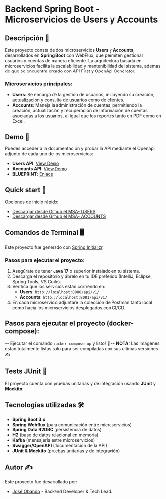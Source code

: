 # Backend Spring Boot - Microservicios de Users y Accounts

## Descripción 📌

Este proyecto consta de dos microservicios **Users** y **Accounts**, desarrollados en **Spring Boot** con WebFlux, que permiten gestionar usuarios y cuentas de manera eficiente. La arquitectura basada en microservicios facilita la escalabilidad y mantenibilidad del sistema, ademas
de que se encuentra creado con API First y OpenApi Generator.
### Microservicios principales:
- **Users**: Se encarga de la gestión de usuarios, incluyendo su creación, actualización y consulta de usuarios como de clientes.
- **Accounts**: Maneja la administración de cuentas, permitiendo la creación, actualización y recuperación de información de cuentas asociadas a los usuarios, al igual que los reportes tanto en PDF como en Excel.

## Demo 🚀

Puedes acceder a la documentación y probar la API mediante el Openapi adjunto de cada uno de los microservicios:
- **Users API**: [View Demo](https://exam-p-949b6094fe5d.herokuapp.com/)
- **Accounts API**: [View Demo](https://exam-msa-accounts-61fa437c4bce.herokuapp.com/)
- **BLUEPRINT**: [Enlace](https://app.mural.co/t/work66507/m/work66507/1741650289420/53b9997f7bcc6787f5fa539e5ad3f2eed1c1befd?sender=u7d804a99d67c6a5724d42908)

## Quick start 🚀

Opciones de inicio rápido:
- [Descargar desde Github el MSA- USERS](https://github.com/joseobando0001/exam-msa-users.git)
- [Descargar desde Github el MSA- ACCOUNTS](https://github.com/joseobando0001/exam-msa-accounts.git)

## Comandos de Terminal 🖥️

Este proyecto fue generado con [Spring Initializr](https://start.spring.io/).

### Pasos para ejecutar el proyecto:
1. Asegúrate de tener **Java 17** o superior instalado en tu sistema.
2. Descarga el repositorio y ábrelo en tu IDE preferido (IntelliJ, Eclipse, Spring Tools, VS Code).
3. Verifica que los servicios están corriendo en:
    - **Users**: `http://localhost:8080/api/v1/`
    - **Accounts**: `http://localhost:8081/api/v1/`
4. En cada microservicio adjuntare la colección de Postman tanto local como hacia los microservicios desplegados con CI/CD.

## Pasos para ejecutar el proyecto (docker-compose):
-- Ejecutar el comando `docker compose up` y listo! 🚀
-- **NOTA:** Las imagenes estan totalmente listas solo para ser compiladas con sus ultimas versiones✍️


## Tests JUnit 🧪

El proyecto cuenta con pruebas unitarias y de integración usando **JUnit** y **Mockito**:


## Tecnologías utilizadas 🛠️

- **Spring Boot 3.x**
- **Spring Webflux** (para comunicación entre microservicios)
- **Spring Data R2DBC** (persistencia de datos)
- **H2** (base de datos relacional en memoria)
- **Kafka** (mensajería entre microservicios)
- **Swagger/OpenAPI** (documentación de la API)
- **JUnit & Mockito** (pruebas unitarias y de integración)


## Autor ✍️

Este proyecto fue desarrollado por:
- [José Obando](mailto:jose.obando_0001@hotmail.com) - Backend Developer & Tech Lead.

